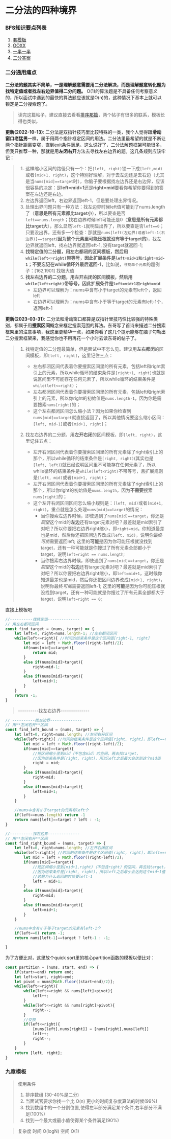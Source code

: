 # 二分法的四种境界

### BFS知识要点列表
1. [套模板](./coding/binsearch/template.md)
1. [OOXX](./coding/binsearch/ooxx.md)
1. [一半一半](./coding/binsearch/half.md)
1. [二分答案](./coding/binsearch/binanswer.md)

### **二分通用痛点**
**二分法的题其实不简单，一是理解题意需要用二分法解决，而是理解题意转化题为找特定值或者找左右边界值得二分问题。** O(1)的算法题是不具备任何考察意义的，所以面试中遇到的最快的算法题应该就是O(n)的，这种情况下基本上就可以锁定是二分搜索题了。
> 读完这篇帖子，建议直接去看看[排序那篇](./coding/twopointer/sort)，两个帖子有很多的联系，模板长得也类似。

**更新(2022-10-13)**: 二分法是双指针技巧里比较特殊的一类，我个人觉得跟**滑动窗口老猛男**一样，属于用两个指针框定区间的用法。二分法里最希望的就是不断让两个指针距离变窄，直到exit条件满足。这么说好了，二分法解题框架可能很多，但我只推荐一种，那就是用**左闭右开**方法去寻找左右边界的题。这几条规则应该牢记：
> 1. 这样缩小区间的路径只有一个：把`[left, right)`锁一下成`[left,mid)`或者`[mid+1, right)`，这个特别好理解，对于去左边还是去右边（尤其是当`nums[mid]==target`时），你脑子要根据找左边界还是右边界，应该很容易的决定：是**left=mid+1**还是**right=mid**要看你希望你要得到的答案在左边还是右边。
> 1. 左边界返回left，右边界返回left-1，但是要处理出界情况。
> 1. 处理出界问题只有一种方法：找左边界时候left值可能到了nums.length了（**意思是所有元素都比target小**），所以要查是否`left==nums.length`；找右边界时候left可能还是0（**意思是所有元素都比target大**），那么显然`left-1`就明显出界了，所以要查是否`left==0`；只要没出界，还有多一个检查：那就是`nums[left(左边界)或者left-1(右边界)]==target`(**因为整个元素里可能压根就没有等于target的**)，找左边界就返回left，找右边界就返回left-1, 没有target就返回-1;
> 1. **找特定值的二分题，用左右都闭的区间模板，然后用`while(left<=right)`带等号，因此扩展条件是`left=mid+1和right=mid-1`；不要忘记在while循环外最后返回-1**，比如说，`寻找单个元素`的题例子：[162,1901] 找极大值
> 1. **找左右边界的二分题，用左开右闭的区间模板，然后用`while(left<right)`带等号，因此扩展条件是`left=mid+1和right=mid`**
>    * 左边界可以理解为：nums中含有小于target的元素有left个，返回left
>    * 右边界可以理解为：nums中含有小于等于target的元素有left-1个，返回left-1

**更新(2023-03-31)**: 二分法和滑动窗口都算是双指针里技巧性比较强的特殊类别，都属于用**搜索区间**概念来框定搜索范围的算法。东哥写了首诗来描述二分搜索框架里的注意事项，我这里更精华一点，如果你看了这几个提示能够在脑子勾勒出二分搜索框架来，我感觉你也不用再花一个小时去读东哥的帖子了。
> 1. 找特定值的二分题最简单，但是面试中不怎么见。建议用**左右都闭**的区间模板，即`[left, right]`，这里记住三点：
>    * 左右都闭区间代表着你要搜索区间里的所有元素，包括left和right索引上的元素，所以while循环的结束条件是`[right+1, right]`也就是说区间里不可能存在任何元素了，所以while循环的结束条件是`while(left<=right)`；
>    * 左右都闭区间代表着你要搜索区间里的所有元素，包括left和right索引上的元素，所以你right的初始值是`nums.length-1`，因为你是需要搜索`nums[right]`的；
>    * 这个左右都闭区间怎么缩小法？因为如果你检查到`nums[mid]==target`就直接返回了，所以其他情况要这么缩小区间：`[left, mid-1]`或者`[mid+1, right]`；
> 
> 1. 找左右边界的二分题，用**左开右闭**的区间模板，即`[left, right)`，这里记住五点：
>    * 左开右闭区间代表着你要搜索区间里的所有元素除了right索引上的那个，所以while循环的结束条件是`[right, right)`(其实也是`[left, left)`)就已经说明区间里不可能存在任何元素了，所以while循环的结束条件是`while(left<right)`不带等号，且扩展规则是`[left, mid)`或者`[mid+1, right)`；
>    * 左开右闭区间代表着你要搜索区间里的所有元素除了right索引上的那个，所以你right的初始值是`nums.length`，因为**不需要**搜索`nums[right]`的；
>    * 这个左开右闭区间区间怎么缩小规则是：`[left, mid)`或者`[mid+1, right)`，重点就是怎么处理`nums[mid]==target`的情况：
>       * 当你搜索左边界时候，即使遇到了`nums[mid]==target`，你还是*期望*这个mid的**左边**还有target元素对吧？最差就是mid索引了对吧？所以你要把右边界right缩小，即`right=mid`。你知道最差也是mid，然后你还把区间边界改成`[left, mid)`，说明你最终*可能*需要返回left; 这里的**可能**是因为你可能压根就没找到target，还有一种可能就是你搜过了所有元素全部都小于target，说明`left=right == nums.length`;
>       * 当你搜索右边界时候，即使遇到了`nums[mid]==target`，你还是*期望*这个mid的**右边**还有target元素对吧？最差就是mid索引了对吧？所以你要把右边界right缩小，即`left=mid+1`，这时候你知道最差也是mid，然后你还把区间边界改成`[mid+1, right)`，说明你最终*可能*需要返回left-1; 这里的**可能**是因为你可能压根就没找到target，还有一种可能就是你搜过了所有元素全部都大于target，说明`left=right == 0`;

直接上模板吧

```js
//----------找特定值--------------
// 用左右都闭区间
const find_target = (nums, target) => {
    let left=0, right=nums.length-1; //左右都闭区间
    while(left<=right){ //时间的结束条件是这个区间值[right-1, right]
        let mid = left + Math.floor((right-left)/2);
        if(nums[mid]==target){
            return mid;
        } 
        else if(nums[mid]>target){
            right=mid-1;
        }
        else if(nums[mid]<target){
            left=mid+1;
        }
    }
    return -1;
}
```
> ----------找左右边界--------------
```js
// ----------找左边界--------------
// 用**左闭右开**区间
const find_left_bound = (nums, target) => {
    let left=0, right=nums.length; //左闭右开区间
    while(left<right){ //时间的结束条件是这个区间值[right, right]，即left==right了
        let mid = left + Math.floor((right-left)/2);
        if(nums[mid]==target){
            //把区间缩小至到mid（不包含mid）的空间，再去找target，
            //因为结束条件是[right, right)，所以left之后最大会达到这个mid值
            right = mid; 
        } 
        else if(nums[mid]>target){
            right=mid;
        }
        else if(nums[mid]<target){
            left=mid+1;
        }
    }

    //nums中含有小于target的元素有left个
    if(left==nums.length) return -1
    return nums[left]==target ? left : -1; 
}

//----------找右边界--------------
// 用**左闭右开**区间
const find_right_bound = (nums, target) => {
    let left=0, right=nums.length; //左开右闭区间
    while(left<right){ //时间的结束条件是这个区间值[right, right]，即left==right了
        let mid = left + Math.floor((right-left)/2);
        if(nums[mid]==target){
            //把区间缩小至到[mid+1,right)（不包含right）的空间，再去找target，
            //因为结束条件是[right, right)，所以left之后最小会达到这个mid+1值
            //这是为什么返回的时候要left-1
            left = mid+1; 
        } 
        else if(nums[mid]>target){
            right=mid;
        }
        else if(nums[mid]<target){
            left=mid+1;
        }
    }

    //nums中含有小于等于target的元素有left-1个
    if(left==0) return -1;
    return nums[left-1]==target ? left-1 : -1; 

}
```

为了方便比对，这里放个quick sort里的核心partition函数的模板以便比对：
```js
const partition = (nums, start, end) => {
    if(start>=end) return end;
    let left=start, right=end;
    let pivot = nums[Math.floor((start+end)/2)];
    while(left<=right){
        while(left<=right && nums[left]<pivot){
            left++;
        } 
        while(left<=right && nums[right]>pivot){
            right--;
        }
        //交换
        if(left<=right){
            [nums[left],nums[right]] = [nums[right],nums[left]]
            left++;
            right--;
        }
    }
    return [left, right];
}
```

### **九章模板**
> 使用条件
> 1. 排序数组 (30-40%是二分) 
> 1. 当面试官要求你找一个比 O(n) 更小的时间复杂度算法的时候(99%) 
> 1. 找到数组中的一个分割位置,使得左半部分满足某个条件,右半部分不满足(100%)
> 1. 找到一个最大或最小值使得某个条件满足(90%)

> 复杂度
> 时间 O(logN)
> 空间 O(1)
